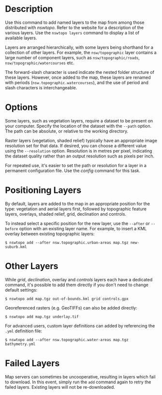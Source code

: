 # Description

Use this command to add named layers to the map from among those distributed with *nswtopo*. Refer to the website for a description of the various layers. Use the `nswtopo layers` command to display a list of available layers.

Layers are arranged hierarchically, with some layers being shorthand for a collection of other layers. For example, the `nsw/topographic` layer contains a large number of component layers, such as `nsw/topographic/roads`, `nsw/topographic/watercourses` etc.

The forward-slash character is used indicate the nested folder structure of these layers. However, once added to the map, these layers are renamed with periods (`nsw.topographic.watercourses`), and the use of period and slash characters is interchangeable.

# Options

Some layers, such as vegetation layers, require a dataset to be present on your computer. Specify the location of the dataset with the `--path` option. The path can be absolute, or relative to the working directory.

Raster layers (vegetation, shaded relief) typically have an appropriate image resolution set for that data. If desired, you can choose a different value using the `--resolution` option. Resolution is in metres per pixel, indicating the dataset quality rather than an output resolution such as pixels per inch.

For repeated use, it's easier to set the path or resolution for a layer in a permanent configuration file. Use the *config* command for this task.

# Positioning Layers

By default, layers are added to the map in an appropriate position for the type: vegetation and aerial layers first, followed by topographic feature layers, overlays, shaded relief, grid, declination and controls.

To instead select a specific position for the new layer, use the `--after` or `--before` option with an existing layer name. For example, to insert a KML overlay between existing topographic layers:

```
$ nswtopo add --after nsw.topographic.urban-areas map.tgz new-suburb.kml
```

# Other Layers

While *grid*, *declination*, overlay and *controls* layers each have a dedicated command, it's possible to add them directly if you don't need to change default settings:

```
$ nswtopo add map.tgz out-of-bounds.kml grid controls.gpx
```

Georeferenced rasters (e.g. GeoTIFFs) can also be added directly:

```
$ nswtopo add map.tgz underlay.tif
```

For advanced users, custom layer definitions can added by referencing the `.yml` definition file:

```
$ nswtopo add --after nsw.topographic.water-areas map.tgz bathymetry.yml
```

# Failed Layers

Map servers can sometimes be uncooperative, resulting in layers which fail to download. In this event, simply run the `add` command again to retry the failed layers. Existing layers will not be re-downloaded.
